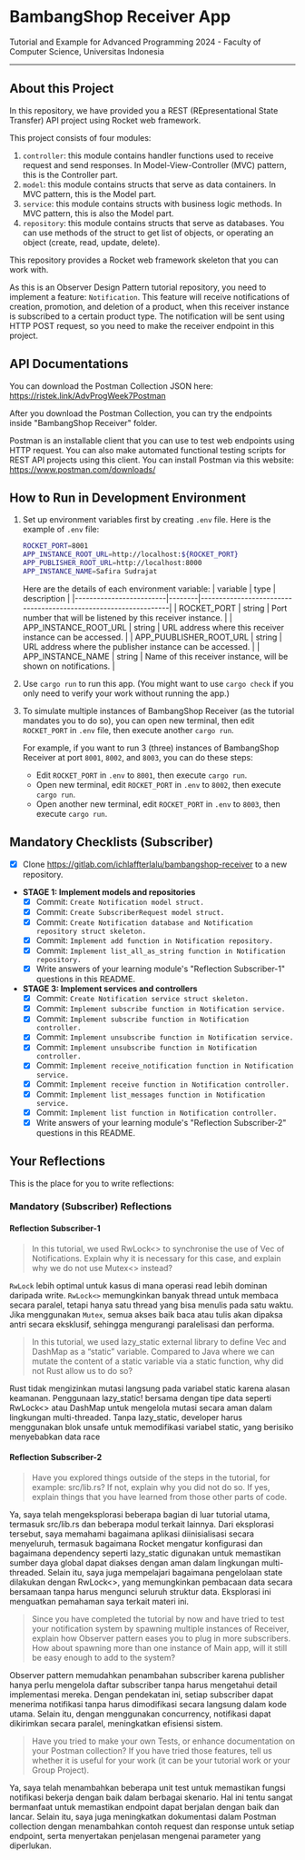 # BambangShop Receiver App
Tutorial and Example for Advanced Programming 2024 - Faculty of Computer Science, Universitas Indonesia

---

## About this Project
In this repository, we have provided you a REST (REpresentational State Transfer) API project using Rocket web framework.

This project consists of four modules:
1.  `controller`: this module contains handler functions used to receive request and send responses.
    In Model-View-Controller (MVC) pattern, this is the Controller part.
2.  `model`: this module contains structs that serve as data containers.
    In MVC pattern, this is the Model part.
3.  `service`: this module contains structs with business logic methods.
    In MVC pattern, this is also the Model part.
4.  `repository`: this module contains structs that serve as databases.
    You can use methods of the struct to get list of objects, or operating an object (create, read, update, delete).

This repository provides a Rocket web framework skeleton that you can work with.

As this is an Observer Design Pattern tutorial repository, you need to implement a feature: `Notification`.
This feature will receive notifications of creation, promotion, and deletion of a product, when this receiver instance is subscribed to a certain product type.
The notification will be sent using HTTP POST request, so you need to make the receiver endpoint in this project.

## API Documentations

You can download the Postman Collection JSON here: https://ristek.link/AdvProgWeek7Postman

After you download the Postman Collection, you can try the endpoints inside "BambangShop Receiver" folder.

Postman is an installable client that you can use to test web endpoints using HTTP request.
You can also make automated functional testing scripts for REST API projects using this client.
You can install Postman via this website: https://www.postman.com/downloads/

## How to Run in Development Environment
1.  Set up environment variables first by creating `.env` file.
    Here is the example of `.env` file:
    ```bash
    ROCKET_PORT=8001
    APP_INSTANCE_ROOT_URL=http://localhost:${ROCKET_PORT}
    APP_PUBLISHER_ROOT_URL=http://localhost:8000
    APP_INSTANCE_NAME=Safira Sudrajat
    ```
    Here are the details of each environment variable:
    | variable                | type   | description                                                     |
    |-------------------------|--------|-----------------------------------------------------------------|
    | ROCKET_PORT             | string | Port number that will be listened by this receiver instance.    |
    | APP_INSTANCE_ROOT_URL   | string | URL address where this receiver instance can be accessed.       |
    | APP_PUUBLISHER_ROOT_URL | string | URL address where the publisher instance can be accessed.       |
    | APP_INSTANCE_NAME       | string | Name of this receiver instance, will be shown on notifications. |
2.  Use `cargo run` to run this app.
    (You might want to use `cargo check` if you only need to verify your work without running the app.)
3.  To simulate multiple instances of BambangShop Receiver (as the tutorial mandates you to do so),
    you can open new terminal, then edit `ROCKET_PORT` in `.env` file, then execute another `cargo run`.

    For example, if you want to run 3 (three) instances of BambangShop Receiver at port `8001`, `8002`, and `8003`, you can do these steps:
    -   Edit `ROCKET_PORT` in `.env` to `8001`, then execute `cargo run`.
    -   Open new terminal, edit `ROCKET_PORT` in `.env` to `8002`, then execute `cargo run`.
    -   Open another new terminal, edit `ROCKET_PORT` in `.env` to `8003`, then execute `cargo run`.

## Mandatory Checklists (Subscriber)
-   [x] Clone https://gitlab.com/ichlaffterlalu/bambangshop-receiver to a new repository.
-   **STAGE 1: Implement models and repositories**
    -   [x] Commit: `Create Notification model struct.`
    -   [x] Commit: `Create SubscriberRequest model struct.`
    -   [x] Commit: `Create Notification database and Notification repository struct skeleton.`
    -   [x] Commit: `Implement add function in Notification repository.`
    -   [x] Commit: `Implement list_all_as_string function in Notification repository.`
    -   [x] Write answers of your learning module's "Reflection Subscriber-1" questions in this README.
-   **STAGE 3: Implement services and controllers**
    -   [x] Commit: `Create Notification service struct skeleton.`
    -   [x] Commit: `Implement subscribe function in Notification service.`
    -   [x] Commit: `Implement subscribe function in Notification controller.`
    -   [x] Commit: `Implement unsubscribe function in Notification service.`
    -   [x] Commit: `Implement unsubscribe function in Notification controller.`
    -   [x] Commit: `Implement receive_notification function in Notification service.`
    -   [x] Commit: `Implement receive function in Notification controller.`
    -   [x] Commit: `Implement list_messages function in Notification service.`
    -   [x] Commit: `Implement list function in Notification controller.`
    -   [x] Write answers of your learning module's "Reflection Subscriber-2" questions in this README.

## Your Reflections
This is the place for you to write reflections:

### Mandatory (Subscriber) Reflections

#### Reflection Subscriber-1

> In this tutorial, we used RwLock<> to synchronise the use of Vec of Notifications. Explain why it is necessary for this case, and explain why we do not use Mutex<> instead?

`RwLock` lebih optimal untuk kasus di mana operasi read lebih dominan daripada write. `RwLock<>` memungkinkan banyak thread untuk membaca secara paralel, tetapi hanya satu thread yang bisa menulis pada satu waktu. Jika menggunakan `Mutex`, semua akses baik baca atau tulis akan dipaksa antri secara eksklusif, sehingga mengurangi paralelisasi dan performa.

> In this tutorial, we used lazy_static external library to define Vec and DashMap as a “static” variable. Compared to Java where we can mutate the content of a static variable via a static function, why did not Rust allow us to do so?

Rust tidak mengizinkan mutasi langsung pada variabel static karena alasan keamanan. Penggunaan lazy_static! bersama dengan tipe data seperti RwLock<> atau DashMap untuk mengelola mutasi secara aman dalam lingkungan multi-threaded. Tanpa lazy_static, developer harus menggunakan blok unsafe untuk memodifikasi variabel static, yang berisiko menyebabkan data race 

#### Reflection Subscriber-2

> Have you explored things outside of the steps in the tutorial, for example: src/lib.rs? If not, explain why you did not do so. If yes, explain things that you have learned from those other parts of code.

Ya, saya telah mengeksplorasi beberapa bagian di luar tutorial utama, termasuk src/lib.rs dan beberapa modul terkait lainnya. Dari eksplorasi tersebut, saya memahami bagaimana aplikasi diinisialisasi secara menyeluruh, termasuk bagaimana Rocket mengatur konfigurasi dan bagaimana dependency seperti lazy_static digunakan untuk memastikan sumber daya global dapat diakses dengan aman dalam lingkungan multi-threaded. Selain itu, saya juga mempelajari bagaimana pengelolaan state dilakukan dengan RwLock<>, yang memungkinkan pembacaan data secara bersamaan tanpa harus mengunci seluruh struktur data. Eksplorasi ini menguatkan pemahaman saya terkait materi ini.

> Since you have completed the tutorial by now and have tried to test your notification system by spawning multiple instances of Receiver, explain how Observer pattern eases you to plug in more subscribers. How about spawning more than one instance of Main app, will it still be easy enough to add to the system?

Observer pattern memudahkan penambahan subscriber karena publisher hanya perlu mengelola daftar subscriber tanpa harus mengetahui detail implementasi mereka. Dengan pendekatan ini, setiap subscriber dapat menerima notifikasi tanpa harus dimodifikasi secara langsung dalam kode utama. Selain itu, dengan menggunakan concurrency, notifikasi dapat dikirimkan secara paralel, meningkatkan efisiensi sistem.


> Have you tried to make your own Tests, or enhance documentation on your Postman collection? If you have tried those features, tell us whether it is useful for your work (it can be your tutorial work or your Group Project).

Ya, saya telah menambahkan beberapa unit test untuk memastikan fungsi notifikasi bekerja dengan baik dalam berbagai skenario. Hal ini tentu sangat bermanfaat untuk memastikan endpoint dapat berjalan dengan baik dan lancar. Selain itu, saya juga meningkatkan dokumentasi dalam Postman collection dengan menambahkan contoh request dan response untuk setiap endpoint, serta menyertakan penjelasan mengenai parameter yang diperlukan.